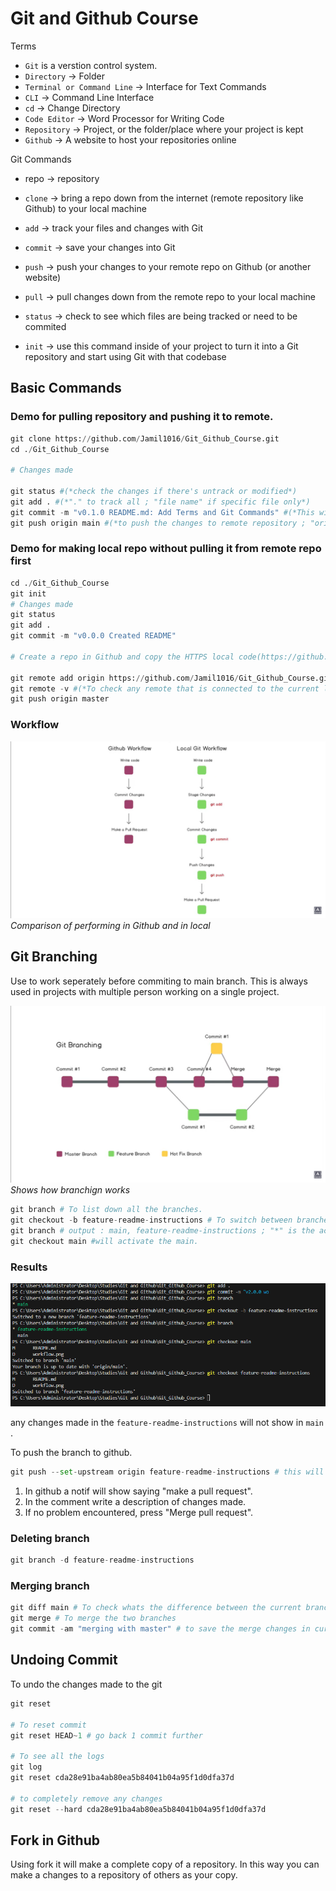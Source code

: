 # Git and Github Course

Terms

- `Git` is a verstion control system.
- `Directory` -> Folder
- `Terminal or Command Line` -> Interface for Text Commands
- `CLI` -> Command Line Interface
- `cd` -> Change Directory
- `Code Editor` -> Word Processor for Writing Code
- `Repository` -> Project, or the folder/place where your project is kept
- `Github` -> A website to host your repositories online

Git Commands

* repo -> repository
* `clone` -> bring a repo down from the internet (remote repository like Github) to your local machine
* `add` -> track your files and changes with Git
* `commit` -> save your changes into Git
* `push` -> push your changes to your remote repo on Github (or another website)
* `pull` -> pull changes down from the remote repo to your local machine

* `status` -> check to see which files are being tracked or need to be commited
* `init` -> use this command inside of your project to turn it into a Git repository and start using Git with that codebase


## Basic Commands

### Demo for pulling repository and pushing it to remote.
```python 
git clone https://github.com/Jamil1016/Git_Github_Course.git
cd ./Git_Github_Course

# Changes made

git status #(*check the changes if there's untrack or modified*)
git add . #(*"." to track all ; "file name" if specific file only*)
git commit -m "v0.1.0 README.md: Add Terms and Git Commands" #(*This will saved the changes to local repository*)
git push origin main #(*to push the changes to remote repository ; "origin" is the git clone and  branch name "main"*)
```


### Demo for making local repo without pulling it from remote repo first
```python
cd ./Git_Github_Course
git init
# Changes made
git status
git add .
git commit -m "v0.0.0 Created README"

# Create a repo in Github and copy the HTTPS local code(https://github.com/Jamil1016/Git_Github_Course.git)

git remote add origin https://github.com/Jamil1016/Git_Github_Course.git
git remote -v #(*To check any remote that is connected to the current local repo*)
git push origin master
```

### Workflow

![alt text](./Images/workflow.png)
*Comparison of performing in Github and in local*

## Git Branching

Use to work seperately before commiting to main branch. This is always used in projects with multiple person working on a single project.

![alt text](./Images/git_branching.png)
*Shows how branchign works*

```python
git branch # To list down all the branches.
git checkout -b feature-readme-instructions # To switch between branches (git checkout) by adding -b it creates new branch
git branch # output : main, feature-readme-instructions ; "*" is the active.
git checkout main #will activate the main.
```
### Results
![alt text](./Images/branching_coding.png)

any changes made in the `feature-readme-instructions` will not show in `main` .

To push the branch to github.
```python
git push --set-upstream origin feature-readme-instructions # this will push the branch to remote repo and wil make a push request to main branch
```

1. In github a notif will show saying "make a pull request".
2. In the comment write a description of changes made.
3. If no problem encountered, press "Merge pull request".

### Deleting branch
```python
git branch -d feature-readme-instructions
```

### Merging branch
```python
git diff main # To check whats the difference between the current branch "quik-test" and "main"
git merge # To merge the two branches
git commit -am "merging with master" # to save the merge changes in current branch "quick-test"
```

## Undoing Commit
 To undo the changes made to the git

 ```python
 git reset

 # To reset commit
 git reset HEAD~1 # go back 1 commit further

 # To see all the logs
 git log
 git reset cda28e91ba4ab80ea5b84041b04a95f1d0dfa37d

 # to completely remove any changes
 git reset --hard cda28e91ba4ab80ea5b84041b04a95f1d0dfa37d
 ```

 ## Fork in Github

 Using fork it will make a complete copy of a repository. In this way you can make a changes to a repository of others as your copy.